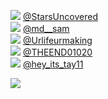 
 ![](http://pbs.twimg.com/profile_images/927848803406790657/JVimM200_normal.jpg) [@StarsUncovered](https://twitter.com/StarsUncovered)<br>![](http://pbs.twimg.com/profile_images/1325582098774679554/6DZR_c-V_normal.jpg) [@md__sam](https://twitter.com/md__sam)<br>![](http://pbs.twimg.com/profile_images/1348895472015069184/ib0UXm61_normal.jpg) [@Urlifeurmaking](https://twitter.com/Urlifeurmaking)<br>![](http://pbs.twimg.com/profile_images/1330868116897869828/TxtUYvwy_normal.jpg) [@THEEND01020](https://twitter.com/THEEND01020)<br>![](http://pbs.twimg.com/profile_images/1229812656023969792/6WBGfcaD_normal.jpg) [@hey_its_tay11](https://twitter.com/hey_its_tay11)<br> 

![](https://visitor-badge.laobi.icu/badge?page_id=ponder)
